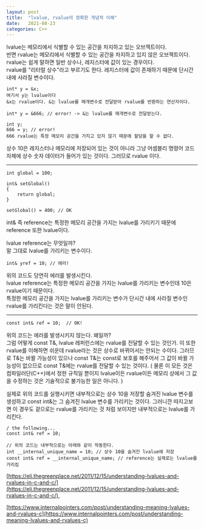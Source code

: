 ```yaml
---
layout: post
title:  "lvalue, rvalue의 정확한 개념적 이해"
date:   2021-08-23
categories: C++
---
```


lvalue는 메모리에서 식별할 수 있는 공간을 차지하고 있는 오브젝트이다.       
반면 rvalue는 메모리에서 식별할 수 있는 공간을 차지하고 있지 않은 오브젝트이다.     
rvalue는 쉽게 말하면 일반 상수나, 레지스터에 값이 있는 경우이다.       
rvalue를 "리터럴 상수"라고 부르기도 한다. 레지스터에 값이 존재하기 때문에 단시간내에 사라질 변수이다.     

```
int* y = &x;  
여기서 y는 lvalue이다
&x는 rvalue이다. &는 lvalue를 매개변수로 전달받아 rvalue를 반환하는 연산자이다.       

int* y = &666; // error! -> &는 lvalue를 매개변수로 전달받는다.     
```

```
int y;
666 = y; // error!
666 rvalue는 특정 메모리 공간을 가지고 있지 않기 때문에 할당을 할 수 없다.
```

상수 10은 레지스터나 메모리에 저장되어 있는 것이 아니라 그냥 어셈블리 명령어 코드 자체에 상수 숫자 데이터가 들어가 있는 것이다. 그러므로 rvalue 이다.         

--------------------------

```
int global = 100;

int& setGlobal()
{
    return global;    
}

setGlobal() = 400; // OK
```

int& 즉 reference는 특정한 메모리 공간을 가지는 lvalue를 가리키기 때문에 reference 또한 lvalue이다.

lvalue reference는 무엇일까?    
말 그대로 lvalue를 가리키는 변수이다.         

```
int& yref = 10; // 에러!
```
위의 코드도 당연히 에러를 발생시킨다.        
lvalue reference는 특정한 메모리 공간을 가지는 lvalue를 가리키는 변수인데 10은 rvalue이기 때문이다.     
특정한 메모리 공간을 가지는 lvalue를 가리키는 변수가 단시간 내에 사라질 변수인 rvalue를 가리킨다는 것은 말이 안된다.            

--------------------

```
const int& ref = 10;  // OK!
```

위의 코드는 에러를 발생시키지 않는다. 왜일까?     
그럼 어떻게 const T&, lvalue 레퍼런스에는 rvalue를 전달할 수 있는 것인가. 이 또한 rvalue를 이해하면 쉬운데 rvalue라는 것은 상수로 바뀌어서는 안되는 수이다. 그러므로 T&는 바뀔 가능성이 있으나 const T&는 const로 보호를 해주어서 그 값이 바뀔 가능성이 없으므로 const T&에는 rvalue를 전달할 수 있는 것이다. ( 물론 이 모든 것은 컴파일러단(C++)에서 정한 규칙일 뿐이지 lvalue이든 rvalue이든 메모리 상에서 그 값을 수정하는 것은 기술적으로 불가능한 일은 아니다. )         

실제로 위의 코드를 실행시키면 내부적으로는 상수 10을 저장할 숨겨진 lvalue 변수를 생성하고 const int&는 그 숨겨진 lvalue 변수를 가리키는 것이다. 그러니깐 따지고보면 이 경우도 겉으로는 rvalue를 가리키는 것 처럼 보이지만 내부적으로는 lvalue를 가리킨다.       

```
/ the following...
const int& ref = 10;

// 위의 코드는 내부적으로는 아래와 같이 작동한다.
int __internal_unique_name = 10; // 상수 10을 숨겨진 lvalue에 저장
const int& ref = __internal_unique_name; // reference는 실제로는 lvalue를 가리킴
```

[https://eli.thegreenplace.net/2011/12/15/understanding-lvalues-and-rvalues-in-c-and-c/](https://eli.thegreenplace.net/2011/12/15/understanding-lvalues-and-rvalues-in-c-and-c/),                     

[https://www.internalpointers.com/post/understanding-meaning-lvalues-and-rvalues-c](https://www.internalpointers.com/post/understanding-meaning-lvalues-and-rvalues-c)         